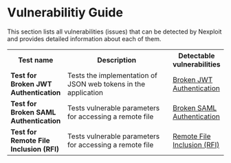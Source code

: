 # Vulnerabilitiy Guide

This section lists all vulnerabilities (issues) that can be detected by Nexploit and provides detailed information about each of them.

<table id="simple-table">
    <tr>
        <th width="25%"><strong>Test name</strong></th>
        <th width="50%"><strong>Description</strong></th>
        <th width="25%"><strong>Detectable vulnerabilities</strong></th>
    </tr>
        <tr>
        <td><b>Test for Broken JWT Authentication</b></td>
        <td> Tests the implementation of JSON web tokens in the application</td>
        <td><a href="#/guide/vulnerabilities/broken-jwt-auth.md">Broken JWT Authentication</a></td>
    </tr>
     <tr>
        <td><b>Test for Broken SAML Authentication</b></td>
        <td>Tests vulnerable parameters for accessing a remote file</td>
        <td><a href="#/guide/vulnerabilities/broken-saml-auth.md">Broken SAML Authentication</a></td>
    </tr>
    <tr>
        <td><b>Test for Remote File Inclusion (RFI)</b></td>
        <td>Tests vulnerable parameters for accessing a remote file</td>
        <td><a href="#/guide/vulnerabilities/remote-file-inclusion.md">Remote File Inclusion (RFI)</a></td>
    </tr>
</table>